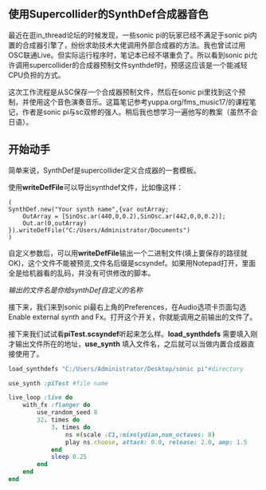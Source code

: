 ## 使用Supercollider的SynthDef合成器音色



最近在逛in_thread论坛的时候发现，一些sonic pi的玩家已经不满足于sonic pi内置的合成器引擎了，纷纷求助技术大佬调用外部合成器的方法。我也曾试过用OSC联通Live。但实际运行程序时，笔记本已经不堪重负了。所以看到sonic pi允许调用supercollider的合成器预制文件synthdef时，预感这应该是一个能减轻CPU负担的方式。

这次工作流程是从SC保存一个合成器预制文件，然后在sonic pi里找到这个预制，并使用这个音色演奏音乐。这篇笔记参考yuppa.org/fms_music17/的课程笔记，作者是sonic pi与sc双修的强人。稍后我也想学习一遍他写的教案（虽然不会日语）。

## 开始动手

简单来说，SynthDef是supercollider定义合成器的一套模板。

使用**writeDefFile**可以导出synthdef文件，比如像这样：


```
(
SynthDef.new("Your synth name",{var outArray;
    OutArray = [SinOsc.ar(440,0,0.2),SinOsc.ar(442,0,0,0.2)];
    Out.ar(0,outArray)
}).writeDefFile("C:/Users/Administrator/Documents")
)
```

自定义参数后，可以用**writeDefFile**输出一个二进制文件(填上要保存的路径就OK)，这个文件不能被预览,文件名后缀是scsyndef。如果用Notepad打开，里面全是给机器看的乱码，并没有可供修改的脚本。


*输出的文件名是你给synthDef自定义的名称*

接下来，我们来到sonic pi最右上角的Preferences，在Audio选项卡页面勾选Enable external synth and Fx。打开这个开关，你就能调用之前输出的文件了。


接下来我们试试看**piTest.scsyndef**听起来怎么样。**load_synthdefs** 需要填入刚才输出文件所在的地址，**use_synth** 填入文件名，之后就可以当做内置合成器直接使用了。

```ruby
load_synthdefs "C:/Users/Administrator/Desktop/sonic pi"#directory

use_synth :piTest #file name

live_loop :live do
    with_fx :flanger do
        use_random_seed 8
        32. times do
            3. times do
                ns =(scale :C1,:mixolydian,num_octaves: 8)
                play ns.choose, attack: 0.0, release: 2.0, amp: 1.5
            end
            sleep 0.25
        end
    end
end
```

